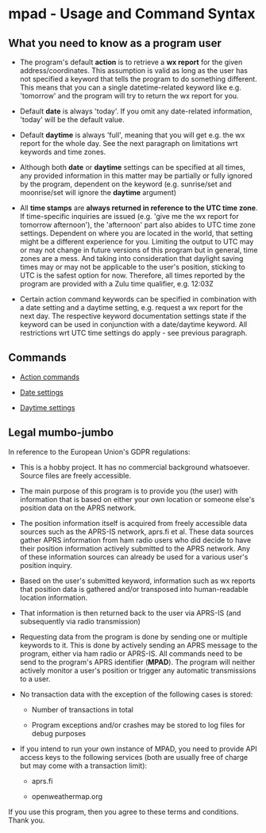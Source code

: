 # mpad - Usage and Command Syntax

## What you need to know as a program user

- The program's default __action__ is to retrieve a __wx report__ for the given address/coordinates. This assumption is valid as long as the user has not specified a keyword that tells the program to do something different. This means that you can a single datetime-related keyword like e.g. 'tomorrow' and the program will try to return the wx report for you.

- Default __date__ is always 'today'. If you omit any date-related information, 'today' will be the default value.

- Default __daytime__ is always 'full', meaning that you will get e.g. the wx report for the whole day. See the next paragraph on limitations wrt keywords and time zones.

- Although both __date__ or __daytime__ settings can be specified at all times, any provided information in this matter may be partially or fully ignored by the program, dependent on the keyword (e.g. sunrise/set and moonrise/set will ignore the __daytime__ argument)

- All __time stamps__ are __always returned in reference to the UTC time zone__. If time-specific inquiries are issued (e.g. 'give me the wx report for tomorrow afternoon'), the 'afternoon' part also abides to UTC time zone settings. Dependent on where you are located in the world, that setting might be a different experience for you. Limiting the output to UTC may or may not change in future versions of this program but in general, time zones are a mess. And taking into consideration that daylight saving times may or may not be applicable to the user's position, sticking to UTC is the safest option for now. Therefore, all times reported by the program are provided with a Zulu time qualifier, e.g. 12:03Z

- Certain action command keywords can be specified in combination with a date setting and a daytime setting, e.g. request a wx report for the next day. The respective keyword documentation settings state if the keyword can be used in conjunction with a date/daytime keyword. All restrictions wrt UTC time settings do apply - see previous paragraph.

## Commands

- [Action commands](01_actions.md)

- [Date settings](02_date_settings.md)

- [Daytime settings](03_daytime_settings.md)

## Legal mumbo-jumbo

In reference to the European Union's GDPR regulations:

- This is a hobby project. It has no commercial background whatsoever. Source files are freely accessible.

- The main purpose of this program is to provide you (the user) with information that is based on either your own location or someone else's position data on the APRS network. 

- The position information itself is acquired from freely accessible data sources such as the APRS-IS network, aprs.fi et al. These data sources gather APRS information from ham radio users who did decide to have their position information actively submitted to the APRS network. Any of these information sources can already be used for a various user's position inquiry.

- Based on the user's submitted keyword, information such as wx reports that position data is gathered and/or transposed into human-readable location information.

- That information is then returned back to the user via APRS-IS (and subsequently via radio transmission)

- Requesting data from the program is done by sending one or multiple keywords to it. This is done by actively sending an APRS message to the program, either via ham radio or APRS-IS. All commands need to be send to the program's APRS identifier (__MPAD__). The program will neither actively monitor a user's position or trigger any automatic transmissions to a user.

- No transaction data with the exception of the following cases is stored:

  - Number of transactions in total

  - Program exceptions and/or crashes may be stored to log files for debug purposes

- If you intend to run your own instance of MPAD, you need to provide API access keys to the following services (both are usually free of charge but may come with a transaction limit):

  - aprs.fi

  - openweathermap.org

If you use this program, then you agree to these terms and conditions. Thank you.
